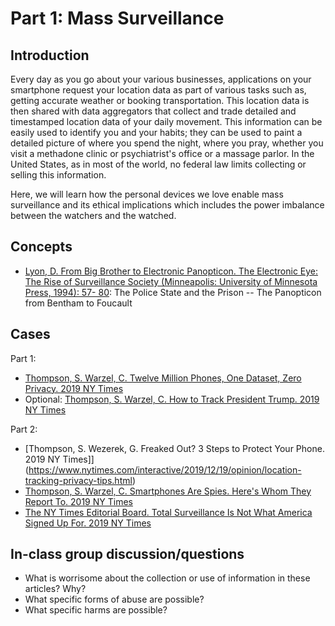 # Part 1: Mass Surveillance

## Introduction

Every day as you go about your various businesses, applications on your smartphone request your location data as part of various tasks such as, getting accurate weather or booking transportation. This location data is then shared with data aggregators that collect and trade detailed and timestamped location data of your daily movement. This information can be easily used to identify you and your habits; they can be used to paint a detailed picture of where you spend the night, where you pray, whether you visit a methadone clinic or psychiatrist's office or a massage parlor. In the United States, as in most of the world, no federal law limits collecting or selling this information.

Here, we will learn how the personal devices we love enable mass surveillance and its ethical implications which includes the power imbalance between the watchers and the watched.

## Concepts

* [Lyon, D. From Big Brother to Electronic Panopticon. The Electronic Eye: The
Rise of Surveillance Society (Minneapolis: University of Minnesota Press, 1994): 57-
80](https://web.archive.org/web/20200520051607/https://home.fnal.gov/~annis/digirati/otherVoices/Lyon.html): The Police State and the Prison -- The Panopticon from Bentham to Foucault

## Cases

Part 1:
* [Thompson, S. Warzel, C. Twelve Million Phones, One Dataset, Zero Privacy. 2019 NY Times](https://www.nytimes.com/interactive/2019/12/19/opinion/location-tracking-cell-phone.html)
* Optional: [Thompson, S. Warzel, C. How to Track President Trump. 2019 NY Times](https://www.nytimes.com/interactive/2019/12/20/opinion/location-data-national-security.html)

Part 2:
* [Thompson, S. Wezerek, G. Freaked Out? 3 Steps to Protect Your Phone. 2019 NY Times]](https://www.nytimes.com/interactive/2019/12/19/opinion/location-tracking-privacy-tips.html)
* [Thompson, S. Warzel, C. Smartphones Are Spies. Here's Whom They Report To. 2019 NY Times](https://www.nytimes.com/interactive/2019/12/20/opinion/location-tracking-smartphone-marketing.html)
* [The NY Times Editorial Board. Total Surveillance Is Not What America Signed Up For. 2019 NY Times](https://web.archive.org/web/20191222222328/https://www.nytimes.com/interactive/2019/12/21/opinion/location-data-privacy-rights.html)

## In-class group discussion/questions

* What is worrisome about the collection or use of information in these articles? Why?
* What specific forms of abuse are possible?
* What specific harms are possible?
